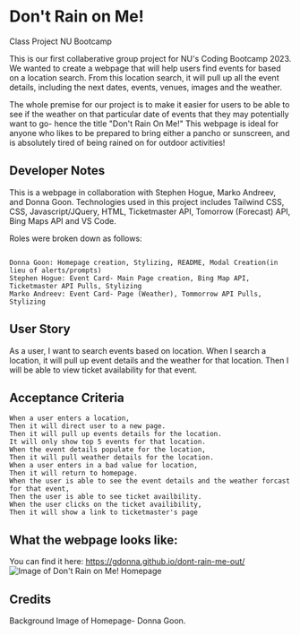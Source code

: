 # Don't Rain on Me!
Class Project NU Bootcamp

This is our first collaberative group project for NU's Coding Bootcamp 2023. We wanted to create a webpage that will help users find events for based on a location search. From this location search, it will pull up all the event details, including the next dates, events, venues, images and the weather.

The whole premise for our project is to make it easier for users to be able to see if the weather on that particular date of events that they may potentially want to go- hence the title "Don't Rain On Me!" This webpage is ideal for anyone who likes to be prepared to bring either a pancho or sunscreen, and is absolutely tired of being rained on for outdoor activities!

## Developer Notes

This is a webpage in collaboration with Stephen Hogue, Marko Andreev, and Donna Goon. Technologies used in this project includes Tailwind CSS, CSS, Javascript/JQuery, HTML, Ticketmaster API, Tomorrow (Forecast) API, Bing Maps API and VS Code. 

Roles were broken down as follows:

```

Donna Goon: Homepage creation, Stylizing, README, Modal Creation(in lieu of alerts/prompts)
Stephen Hogue: Event Card- Main Page creation, Bing Map API, Ticketmaster API Pulls, Stylizing 
Marko Andreev: Event Card- Page (Weather), Tommorrow API Pulls, Stylizing

```

## User Story

As a user, I want to search events based on location. 
When I search a location, it will pull up event details and the weather for that location. 
Then I will be able to view ticket availability for that event. 

## Acceptance Criteria
```
When a user enters a location,
Then it will direct user to a new page.
Then it will pull up events details for the location.
It will only show top 5 events for that location. 
When the event details populate for the location,
Then it will pull weather details for the location.
When a user enters in a bad value for location,
Then it will return to homepage.
When the user is able to see the event details and the weather forcast for that event,
Then the user is able to see ticket availbility.
When the user clicks on the ticket availibility,
Then it will show a link to ticketmaster's page
```

## What the webpage looks like:
You can find it here: https://gdonna.github.io/dont-rain-me-out/
![Image of Don't Rain on Me! Homepage](./assets/Images/127.0.0.1_5500_index.html%20(2).png)


## Credits
Background Image of Homepage- Donna Goon. 

